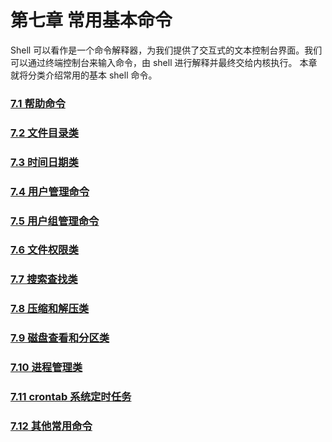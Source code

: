 # 第七章 常用基本命令

Shell 可以看作是一个命令解释器，为我们提供了交互式的文本控制台界面。我们可以通过终端控制台来输入命令，由 shell 进行解释并最终交给内核执行。 本章就将分类介绍常用的基本 shell 命令。

### [7.1 帮助命令](7.1%20帮助命令/7.1%20帮助命令.md)

### [7.2 文件目录类](7.2%20文件目录类/7.2%20文件目录类.md)

### [7.3 时间日期类](7.3%20时间日期类/7.3%20时间日期类.md)

### [7.4 用户管理命令](7.4%20用户管理命令/7.4%20用户管理命令.md)

### [7.5 用户组管理命令](7.5%20用户组管理命令/7.5%20用户组管理命令.md)

### [7.6 文件权限类](7.6%20文件权限类/7.6%20文件权限类.md)

### [7.7 搜索查找类](7.7%20搜索查找类/7.7%20搜索查找类.md)

### [7.8 压缩和解压类](7.8%20压缩和解压类/7.8%20压缩和解压类.md)

### [7.9 磁盘查看和分区类](7.9%20磁盘查看和分区类/7.9%20磁盘查看和分区类.md)

### [7.10 进程管理类](7.10%20进程管理类/7.10%20进程管理类.md)

### [7.11 crontab 系统定时任务](7.11%20crontab%20系统定时任务/7.11%20crontab%20系统定时任务.md)

### [7.12 其他常用命令](7.12%20其他常用命令/7.12%20其他常用命令.md)